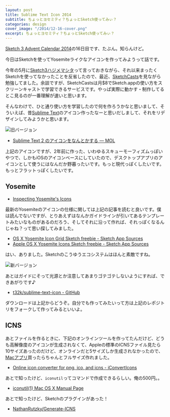 ```yaml
---
layout: post
title: Sublime Text Icon 2014
subtitle: ちょっとヨセミティ？ちょっとSketch使ってみぃ？
categories: design
cover_image: "/2014/12-16-cover.png"
excerpt: ちょっとヨセミティ？ちょっとSketch使ってみぃ？
---
```


[Sketch 3 Advent Calendar 2014](http://www.adventar.org/calendars/347)の16日目です、たぶん。知らんけど。

今日はSketchを使ってYosemiteライクなアイコンを作ってみようって話です。

今年の5月に[Sketch3ハジメマシタ](/mol/log/sketch3/)って言っておきながら、それ以来まったくSketchを使ってなかったことを反省したので、最近、[SketchCasts](http://www.sketchcasts.net/)を見ながら勉強してました。余談ですが、SketchCastsは月$8でSketch.appの使い方をスクリーンキャストで学習できるサービスです。やっぱ実際に動かす・制作してるとこ見るのが一番理解が速いと思います。

そんなわけで、ひと通り使い方を学習したので何を作ろうかなと思いまして、そういえば、昔[Sublime Text](http://www.sublimetext.com/)のアイコン作ったなーと思いだしまして、それをリデザインしてみようかと思います。

![旧バージョン](http://t32k.me/static/blog/2012/12/icon2.jpg)

+ [Sublime Text 2 のアイコンをなんとかする — MOL](/mol/log/present-for-you/)

上記のアイコンですが、2年前に作った、いわゆるスキューモーフィズムっぽいやつで、しかもiOSのアイコンベースにしていたので、デスクトップアプリのアイコンとして使うにはなんだか野暮ったいです。もっと現代っぽくしたいです。もっとフラットっぽくしたいです。

## Yosemite

+ [Inspecting Yosemite's Icons](http://martiancraft.com/blog/2014/07/inspecting-yosemite-icons/)

最新のYosemiteのアイコンの仕様に関しては上記の記事を読むと良いです。僕は読んでないですが、とりあえずはなんかガイドラインが引いてあるテンプレートみたいなものがあるのだろう、そしてそれに沿って作れば、それっぽくなるんじゃね？って思い探してみました。

+ [OS X Yosemite Icon Grid Sketch freebie - Sketch App Sources](http://www.sketchappsources.com/free-source/630-os-x-yosemite-icon-grid-sketch-freebie-resource.html)
+ [Apple OS X Yosemite Icons Sketch freebie - Sketch App Sources](http://www.sketchappsources.com/free-source/563-osx-yosemite-icons-sketch-freebie.html)

はい、ありました。Sketchのこうゆうエコシステムはほんと素敵ですね。


![新バージョン](/mol/images/2014/12-16-fig01.jpg)

あとはガイドにそって光源とか注意してあまりゴテゴテしないようにすれば、できあがりです♪

+ [t32k/sublime-text-icon - GitHub](https://github.com/t32k/sublime-text-icon)

ダウンロードは上記からどうぞ。自分でも作ってみたいって方は上記のレポジトリをフォークして作ってみるといいよ。

## ICNS

あとファイルを作るときに、下記のオンラインツールを作ってたんだけど、どうも高解像度のアイコンが生成されなくて、Appleの標準のICNSファイル見たら10サイズあったのだけど、オンラインだと5サイズしか生成されなかったので、[Macアプリ](https://itunes.apple.com/us/app/iconvert-icons/id515197296?mt=12&ign-mpt=uo%3D4)買ったらちゃんとフルサイズ作れました。

+ [Online icon converter for png, ico, and icns - iConvertIcons](http://iconverticons.com/online/)

あとで知ったけど、`iconutil`ってコマンドで作成できるらしい。俺の500円。。

+ [iconutil(1) Mac OS X Manual Page](https://developer.apple.com/library/mac/documentation/Darwin/Reference/ManPages/man1/iconutil.1.html)

あとで知ったけど、Sketchのプラグインがあった！

+ [NathanRutzky/Generate-ICNS](https://github.com/NathanRutzky/Generate-ICNS)

